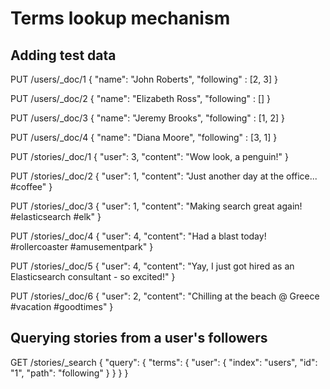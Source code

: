 # Terms lookup mechanism

## Adding test data
PUT /users/_doc/1
{
  "name": "John Roberts",
  "following" : [2, 3]
}

PUT /users/_doc/2
{
  "name": "Elizabeth Ross",
  "following" : []
}

PUT /users/_doc/3
{
  "name": "Jeremy Brooks",
  "following" : [1, 2]
}

PUT /users/_doc/4
{
  "name": "Diana Moore",
  "following" : [3, 1]
}

PUT /stories/_doc/1
{
  "user": 3,
  "content": "Wow look, a penguin!"
}

PUT /stories/_doc/2
{
  "user": 1,
  "content": "Just another day at the office... #coffee"
}


PUT /stories/_doc/3
{
  "user": 1,
  "content": "Making search great again! #elasticsearch #elk"
}

PUT /stories/_doc/4
{
  "user": 4,
  "content": "Had a blast today! #rollercoaster #amusementpark"
}

PUT /stories/_doc/5
{
  "user": 4,
  "content": "Yay, I just got hired as an Elasticsearch consultant - so excited!"
}

PUT /stories/_doc/6
{
  "user": 2,
  "content": "Chilling at the beach @ Greece #vacation #goodtimes"
}

## Querying stories from a user's followers
GET /stories/_search
{
  "query": {
    "terms": {
      "user": {
        "index": "users",
        "id": "1",
        "path": "following"
      }
    }
  }
}
